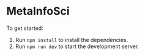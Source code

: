 # MetaInfoSci

To get started:

1. Run `npm install` to install the dependencies.
2. Run `npm run dev` to start the development server.

